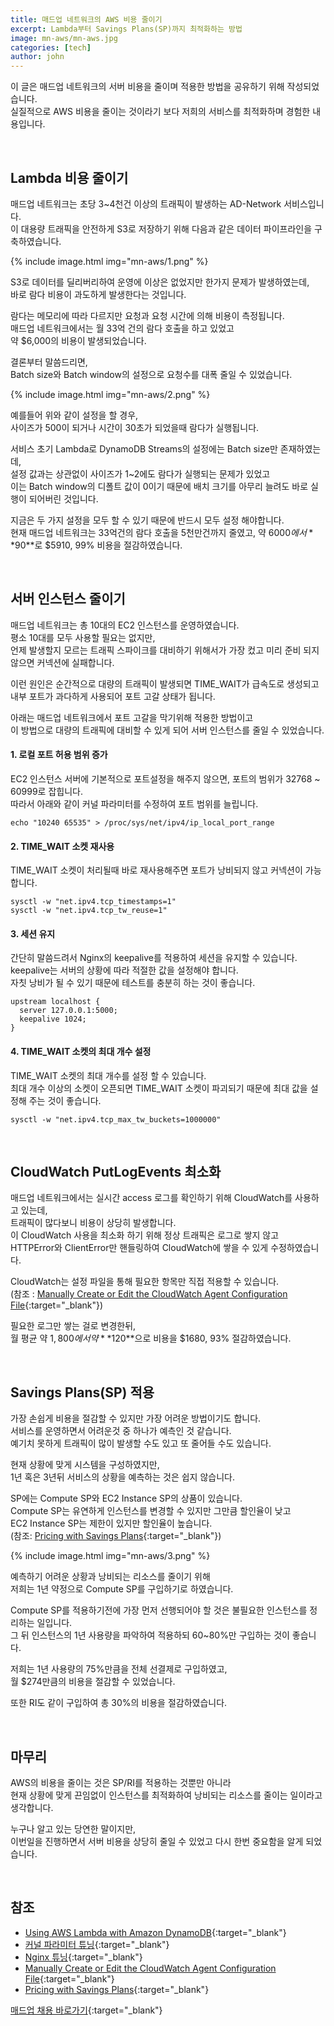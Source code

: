 ```yaml
---
title: 매드업 네트워크의 AWS 비용 줄이기
excerpt: Lambda부터 Savings Plans(SP)까지 최적화하는 방법
image: mn-aws/mn-aws.jpg
categories: [tech]
author: john
---
```


이 글은 매드업 네트워크의 서버 비용을 줄이며 적용한 방법을 공유하기 위해 작성되었습니다.  
실질적으로 AWS 비용을 줄이는 것이라기 보다 저희의 서비스를 최적화하며 경험한 내용입니다.  

<br/>

## Lambda 비용 줄이기
매드업 네트워크는 초당 3~4천건 이상의 트래픽이 발생하는 AD-Network 서비스입니다.  
이 대용량 트래픽을 안전하게 S3로 저장하기 위해 다음과 같은 데이터 파이프라인을 구축하였습니다.

{% include image.html img="mn-aws/1.png" %}  

S3로 데이터를 딜리버리하여 운영에 이상은 없었지만 한가지 문제가 발생하였는데,  
바로 람다 비용이 과도하게 발생한다는 것입니다.

람다는 메모리에 따라 다르지만 요청과 요청 시간에 의해 비용이 측정됩니다.  
매드업 네트워크에서는 월 33억 건의 람다 호출을 하고 있었고  
약 $6,000의 비용이 발생되었습니다.

결론부터 말씀드리면,  
Batch size와 Batch window의 설정으로 요청수를 대폭 줄일 수 있었습니다.

{% include image.html img="mn-aws/2.png" %}  

예를들어 위와 같이 설정을 할 경우,  
사이즈가 500이 되거나 시간이 30초가 되었을때 람다가 실행됩니다.

서비스 초기 Lambda로 DynamoDB Streams의 설정에는 Batch size만 존재하였는데,  
설정 값과는 상관없이 사이즈가 1~2에도 람다가 실행되는 문제가 있었고  
이는 Batch window의 디폴트 값이 0이기 때문에 배치 크기를 아무리 늘려도 바로 실행이 되어버린 것입니다.

지금은 두 가지 설정을 모두 할 수 있기 때문에 반드시 모두 설정 해야합니다.  
현재 매드업 네트워크는 33억건의 람다 호출을 5천만건까지 줄였고, 약 $6000에서 **$90**로 $5910, 99% 비용을 절감하였습니다.  

<br/>

## 서버 인스턴스 줄이기
매드업 네트워크는 총 10대의 EC2 인스턴스를 운영하였습니다.  
평소 10대를 모두 사용할 필요는 없지만,  
언제 발생할지 모르는 트래픽 스파이크를 대비하기 위해서가 가장 컸고 미리 준비 되지 않으면 커넥션에 실패합니다.

이런 원인은 순간적으로 대량의 트래픽이 발생되면 TIME_WAIT가 급속도로 생성되고 내부 포트가 과다하게 사용되어 포트 고갈 상태가 됩니다.

아래는 매드업 네트워크에서 포트 고갈을 막기위해 적용한 방법이고  
이 방법으로 대량의 트래픽에 대비할 수 있게 되어 서버 인스턴스를 줄일 수 있었습니다.  

#### 1. 로컬 포트 허용 범위 증가
EC2 인스턴스 서버에 기본적으로 포트설정을 해주지 않으면, 포트의 범위가 32768 ~ 60999로 잡힙니다.  
따라서 아래와 같이 커널 파라미터를 수정하여 포트 범위를 늘립니다.
```
echo "10240 65535" > /proc/sys/net/ipv4/ip_local_port_range
```

#### 2. TIME_WAIT 소켓 재사용
TIME_WAIT 소켓이 처리될때 바로 재사용해주면 포트가 낭비되지 않고 커넥션이 가능합니다.
```
sysctl -w "net.ipv4.tcp_timestamps=1"
sysctl -w "net.ipv4.tcp_tw_reuse=1"
```

#### 3. 세션 유지
간단히 말씀드려서 Nginx의 keepalive를 적용하여 세션을 유지할 수 있습니다.  
keepalive는 서버의 상황에 따라 적절한 값을 설정해야 합니다.  
자칫 낭비가 될 수 있기 때문에 테스트를 충분히 하는 것이 좋습니다.
```
upstream localhost {
  server 127.0.0.1:5000;
  keepalive 1024;
}
```

#### 4. TIME_WAIT 소켓의 최대 개수 설정
TIME_WAIT 소켓의 최대 개수를 설정 할 수 있습니다.  
최대 개수 이상의 소켓이 오픈되면 TIME_WAIT 소켓이 파괴되기 때문에 최대 값을 설정해 주는 것이 좋습니다.
```
sysctl -w "net.ipv4.tcp_max_tw_buckets=1000000"
```

<br/>

## CloudWatch PutLogEvents 최소화
매드업 네트워크에서는 실시간 access 로그를 확인하기 위해 CloudWatch를 사용하고 있는데,  
트래픽이 많다보니 비용이 상당히 발생합니다.  
이 CloudWatch 사용을 최소화 하기 위해 정상 트래픽은 로그로 쌓지 않고  
HTTPError와 ClientError만 핸들링하여 CloudWatch에 쌓을 수 있게 수정하였습니다.

CloudWatch는 설정 파일을 통해 필요한 항목만 직접 적용할 수 있습니다.  
(참조 : [Manually Create or Edit the CloudWatch Agent Configuration File](https://docs.aws.amazon.com/AmazonCloudWatch/latest/monitoring/CloudWatch-Agent-Configuration-File-Details.html){:target="_blank"})

필요한 로그만 쌓는 걸로 변경한뒤,  
월 평균 약 $1,800에서 약 **$120**으로 비용을 $1680, 93% 절감하였습니다.  

<br/>

## Savings Plans(SP) 적용
가장 손쉽게 비용을 절감할 수 있지만 가장 어려운 방법이기도 합니다.  
서비스를 운영하면서 어려운것 중 하나가 예측인 것 같습니다.  
예기치 못하게 트래픽이 많이 발생할 수도 있고 또 줄어들 수도 있습니다.

현재 상황에 맞게 시스템을 구성하였지만,  
1년 혹은 3년뒤 서비스의 상황을 예측하는 것은 쉽지 않습니다.

SP에는 Compute SP와 EC2 Instance SP의 상품이 있습니다.  
Compute SP는 유연하게 인스턴스를 변경할 수 있지만 그만큼 할인율이 낮고  
EC2 Instance SP는 제한이 있지만 할인율이 높습니다.  
(참조: [Pricing with Savings Plans](https://aws.amazon.com/savingsplans/pricing/?nc1=h_ls){:target="_blank"})

{% include image.html img="mn-aws/3.png" %}  

예측하기 어려운 상황과 낭비되는 리소스를 줄이기 위해  
저희는 1년 약정으로 Compute SP를 구입하기로 하였습니다.

Compute SP를 적용하기전에 가장 먼저 선행되어야 할 것은 불필요한 인스턴스를 정리하는 일입니다.  
그 뒤 인스턴스의 1년 사용량을 파악하여 적용하되 60~80%만 구입하는 것이 좋습니다.

저희는 1년 사용량의 75%만큼을 전체 선결제로 구입하였고,  
월 $274만큼의 비용을 절감할 수 있었습니다.

또한 RI도 같이 구입하여 총 30%의 비용을 절감하였습니다.  

<br/>

## 마무리
AWS의 비용을 줄이는 것은 SP/RI를 적용하는 것뿐만 아니라  
현재 상황에 맞게 끈임없이 인스턴스를 최적화하여 낭비되는 리소스를 줄이는 일이라고 생각합니다.

누구나 알고 있는 당연한 말이지만,  
이번일을 진행하면서 서버 비용을 상당히 줄일 수 있었고 다시 한번 중요함을 알게 되었습니다.  

<br/>

## 참조

* [Using AWS Lambda with Amazon DynamoDB](https://docs.aws.amazon.com/lambda/latest/dg/with-ddb.html){:target="_blank"}  
* [커널 파라미터 튜닝](https://jojoldu.tistory.com/319?category=777282){:target="_blank"}  
* [Nginx 튜닝](https://jojoldu.tistory.com/322?category=777282){:target="_blank"}  
* [Manually Create or Edit the CloudWatch Agent Configuration File](https://docs.aws.amazon.com/AmazonCloudWatch/latest/monitoring/CloudWatch-Agent-Configuration-File-Details.html){:target="_blank"}  
* [Pricing with Savings Plans](https://aws.amazon.com/savingsplans/pricing/?nc1=h_ls){:target="_blank"}

[매드업 채용 바로가기](https://recruit.madup.com){:target="_blank"}
